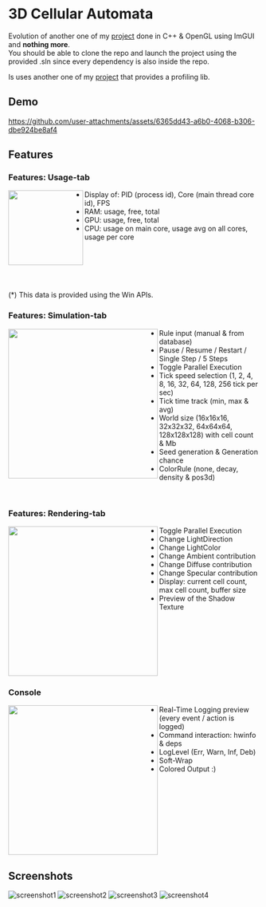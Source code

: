 # 3D Cellular Automata

Evolution of another one of my [project](https://github.com/DavDag/3D-Cellular-Automata) done in C++ & OpenGL using ImGUI and **nothing more**.<br>
You should be able to clone the repo and launch the project using the provided .sln since every dependency is also inside the repo.<br>

Is uses another one of my [project](https://github.com/DavDag/InGameProfiler) that provides a profiling lib.<br>

## Demo

https://github.com/user-attachments/assets/6365dd43-a6b0-4068-b306-dbe924be8af4

## Features

### Features: Usage-tab
<img src="https://github.com/user-attachments/assets/b0a21de8-97ef-49e6-9733-c2af5f062c9d" width="150px" align="left" />
<ul>
  <li>Display of: PID (process id), Core (main thread core id), FPS</li>
  <li>RAM: usage, free, total</li>
  <li>GPU: usage, free, total</li>
  <li>CPU: usage on main core, usage avg on all cores, usage per core</li>
</ul>
<br>
<br>
<br>
<br>
<br>
(*) This data is provided using the Win APIs.
<br clear="left"/>

### Features: Simulation-tab
<img src="https://github.com/user-attachments/assets/511c8b6c-0efb-4320-a8c3-ea1cf64468d2" width="300px" align="left" />
<ul>
  <li>Rule input (manual & from database)</li>
  <li>Pause / Resume / Restart / Single Step / 5 Steps</li>
  <li>Toggle Parallel Execution</li>
  <li>Tick speed selection (1, 2, 4, 8, 16, 32, 64, 128, 256 tick per sec)</li>
  <li>Tick time track (min, max & avg)</li>
  <li>World size (16x16x16, 32x32x32, 64x64x64, 128x128x128) with cell count & Mb</li>
  <li>Seed generation & Generation chance</li>
  <li>ColorRule (none, decay, density & pos3d)</li>
</ul>
<br clear="left"/>

### Features: Rendering-tab
<img src="https://github.com/user-attachments/assets/7e7c33ca-e473-40c1-9f12-a26cc8649574" width="300px" align="left" />
<ul>
  <li>Toggle Parallel Execution</li>
  <li>Change LightDirection</li>
  <li>Change LightColor</li>
  <li>Change Ambient contribution</li>
  <li>Change Diffuse contribution</li>
  <li>Change Specular contribution</li>
  <li>Display: current cell count, max cell count, buffer size</li>
  <li>Preview of the Shadow Texture</li>
</ul>
<br clear="left"/>

### Console
<img src="https://github.com/user-attachments/assets/d3c5ceab-0c81-44da-b079-03f259e025e7" width="300px" align="left" />
<ul>
  <li>Real-Time Logging preview (every event / action is logged)</li>
  <li>Command interaction: hwinfo & deps</li>
  <li>LogLevel (Err, Warn, Inf, Deb)</li>
  <li>Soft-Wrap</li>
  <li>Colored Output :)</li>
</ul>
<br clear="left"/>

## Screenshots

![screenshot1](https://github.com/user-attachments/assets/535bcc78-4754-4d76-9317-b27381f2befa)
![screenshot2](https://github.com/user-attachments/assets/4d051121-6acf-43a9-84f2-ddc3751b779a)
![screenshot3](https://github.com/user-attachments/assets/6b9f1d34-0812-4681-8434-219f616d3172)
![screenshot4](https://github.com/user-attachments/assets/d04aeebf-86ca-47e7-8be8-4e7d663ca7fc)
